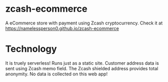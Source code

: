 # zcash-ecommerce
A eCommerce store with payment using Zcash cryptocurrency. Check it at https://namelessperson0.github.io/zcash-ecommerce

# Technology
It is truely serverless! Runs just as a static site. Customer address data is sent using Zcash memo field. The Zcash shielded address provides total anonymity. No data is collected on this web app! 
